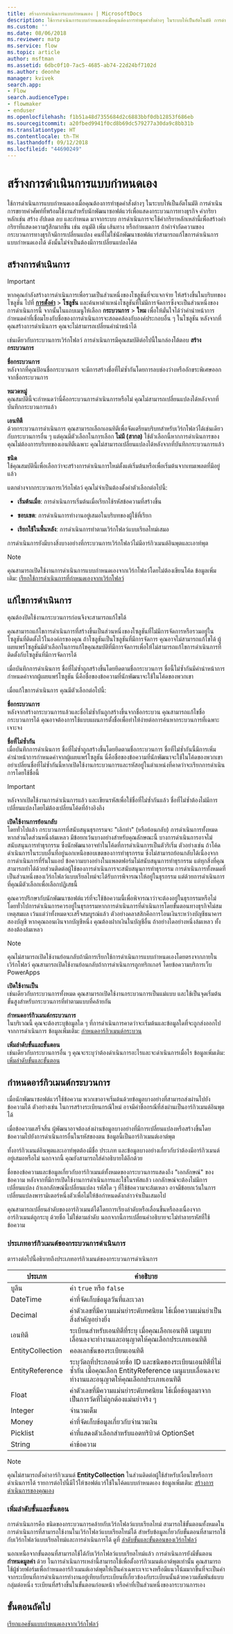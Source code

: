 ```yaml
---
title: สร้างการดำเนินการแบบกำหนดเอง | MicrosoftDocs
description: ใช้การดำเนินการแบบกำหนดเองเมื่อคุณต้องการทำชุดคำสั่งต่างๆ ในระบบให้เป็นอัตโนมัติ การดำเนินการขยายคำศัพท์ที่พร้อมใช้งานสำหรับนักพัฒนาซอฟต์แวร์เพื่อแสดงกระบวนการทางธุรกิจ
ms.custom: ''
ms.date: 08/06/2018
ms.reviewer: matp
ms.service: flow
ms.topic: article
author: msftman
ms.assetid: 6dbc0f10-7ac5-4685-ab74-22d24bf7102d
ms.author: deonhe
manager: kvivek
search.app:
- Flow
search.audienceType:
- flowmaker
- enduser
ms.openlocfilehash: f1b51a48d7355684d2c6883bbf0db12853f686eb
ms.sourcegitcommit: a20fbed9941f0cd8b69dc579277a30da9c8bb31b
ms.translationtype: HT
ms.contentlocale: th-TH
ms.lasthandoff: 09/12/2018
ms.locfileid: "44690249"
---
```

# <a name="create-a-custom-action"></a>สร้างการดำเนินการแบบกำหนดเอง

ใช้การดำเนินการแบบกำหนดเองเมื่อคุณต้องการทำชุดคำสั่งต่างๆ ในระบบให้เป็นอัตโนมัติ การดำเนินการขยายคำศัพท์ที่พร้อมใช้งานสำหรับนักพัฒนาซอฟต์แวร์เพื่อแสดงกระบวนการทางธุรกิจ คำกริยาหลักเช่น สร้าง อัปเดต ลบ และกำหนด มาจากระบบ การดำเนินการจะใช้คำกริยาหลักเหล่านี้เพื่อสร้างคำกริยาที่แสดงความรู้สึกมากขึ้น เช่น อนุมัติ เพิ่ม เส้นทาง หรือกำหนดการ ถ้าคำจำกัดความของกระบวนการทางธุรกิจมีการเปลี่ยนแปลง คนที่ไม่ใช่นักพัฒนาซอฟต์แวร์สามารถแก้ไขการดำเนินการแบบกำหนดเองได้ ดังนั้นไม่จำเป็นต้องมีการเปลี่ยนแปลงโค้ด  
  
<a name="create"></a>   
## <a name="create-an-action"></a>สร้างการดำเนินการ  
  
> [!IMPORTANT]
>  หากคุณกำลังสร้างการดำเนินการเพื่อรวมเป็นส่วนหนึ่งของโซลูชันที่จะแจกจ่าย ให้สร้างขึ้นในบริบทของโซลูชัน ไปที่ **[การตั้งค่า](/powerapps/maker/model-driven-apps/advanced-navigation#settings)** > **โซลูชัน** และค้นหาตำแหน่งโซลูชันที่ไม่มีการจัดการซึ่งจะเป็นส่วนหนึ่งของการดำเนินการนี้ จากนั้นในแถบเมนูให้เลือก **กระบวนการ** > **ใหม** เพื่อให้มั่นใจได้ว่าคำนำหน้าการกำหนดค่าที่เชื่อมโยงกับชื่อของการดำเนินการจะสอดคล้องกับองค์ประกอบอื่น ๆ ในโซลูชัน หลังจากที่คุณสร้างการดำเนินการ คุณจะไม่สามารถเปลี่ยนคำนำหน้าได้  
  
 เช่นเดียวกับกระบวนการเวิร์กโฟลว์ การดำเนินการมีคุณสมบัติต่อไปนี้ในกล่องโต้ตอบ **สร้างกระบวนการ**  
  
 **ชื่อกระบวนการ**  
 หลังจากที่คุณป้อนชื่อกระบวนการ จะมีการสร้างชื่อที่ไม่ซ้ำกันโดยการลบช่องว่างหรืออักขระพิเศษออกจากชื่อกระบวนการ  
  
 **หมวดหมู่**  
 คุณสมบัตินี้จะกำหนดว่านี่คือกระบวนการดำเนินการหรือไม่ คุณไม่สามารถเปลี่ยนแปลงได้หลังจากที่บันทึกกระบวนการแล้ว  
  
 **เอนทิตี**  
 ด้วยกระบวนการดำเนินการ คุณสามารถเลือกเอนทิตีเพื่อจัดเตรียมบริบทสำหรับเวิร์กโฟลว์ได้เช่นเดียวกับกระบวนการอื่น ๆ แต่คุณมีตัวเลือกในการเลือก **ไม่มี (สากล)** ใช้ตัวเลือกนี้หากการดำเนินการของคุณไม่ต้องการบริบทของเอนทิตีเฉพาะ คุณไม่สามารถเปลี่ยนแปลงได้หลังจากที่บันทึกกระบวนการแล้ว  
  
 **ชนิด**  
 ใช้คุณสมบัตินี้เพื่อเลือกว่าจะสร้างการดำเนินการใหม่ตั้งแต่เริ่มต้นหรือเพื่อเริ่มต้นจากเทมเพลตที่มีอยู่แล้ว  
 
แตกต่างจากกระบวนการเวิร์กโฟลว์ คุณไม่จำเป็นต้องตั้งค่าตัวเลือกต่อไปนี้:  
  
- **เริ่มต้นเมื่อ**: การดำเนินการเริ่มต้นเมื่อเรียกใช้รหัสข้อความที่สร้างขึ้น  
  
- **ขอบเขต**: การดำเนินการทำงานอยู่เสมอในบริบทของผู้ใช้ที่เรียก  
  
- **เรียกใช้ในพื้นหลัง**: การดำเนินการทำตามเวิร์กโฟลว์แบบเรียลไทม์เสมอ  
  
การดำเนินการยังมีบางสิ่งบางอย่างที่กระบวนการเวิร์กโฟลว์ไม่มีอาร์กิวเมนต์อินพุตและเอาท์พุต

> [!NOTE]
> คุณสามารถเปิดใช้งานการดำเนินการแบบกำหนดเองจากเวิร์กโฟลว์โดยไม่ต้องเขียนโค้ด ข้อมูลเพิ่มเติม: [เรียกใช้การดำเนินการที่กำหนดเองจากเวิร์กโฟลว์](invoke-custom-actions-workflow-dialog.md)
 
<a name="edit"></a>   
## <a name="edit-an-action"></a>แก้ไขการดำเนินการ  
 คุณต้องปิดใช้งานกระบวนการก่อนจึงจะสามารถแก้ไขได้  
  
 คุณสามารถแก้ไขการดำเนินการที่สร้างขึ้นเป็นส่วนหนึ่งของโซลูชันที่ไม่มีการจัดการหรือรวมอยู่ในโซลูชันที่ติดตั้งไว้ในองค์กรของคุณ ถ้าโซลูชันเป็นโซลูชันที่มีการจัดการ คุณอาจไม่สามารถแก้ไขได้ ผู้เผยแพร่โซลูชันมีตัวเลือกในการแก้ไขคุณสมบัติที่มีการจัดการเพื่อให้ไม่สามารถแก้ไขการดำเนินการที่ติดตั้งกับโซลูชันที่มีการจัดการได้  
  
 เมื่อบันทึกการดำเนินการ ชื่อที่ไม่ซ้ำถูกสร้างขึ้นโดยยึดตามชื่อกระบวนการ ชื่อนี้ไม่ซ้ำกันมีคำนำหน้าการกำหนดค่าจากผู้เผยแพร่โซลูชัน นี่คือชื่อของข้อความที่นักพัฒนาจะใช้ในโค้ดของพวกเขา  
  
 เมื่อแก้ไขการดำเนินการ คุณมีตัวเลือกต่อไปนี้:  
  
 **ชื่อกระบวนการ**  
 หลังจากสร้างกระบวนการแล้วและชื่อไม่ซ้ำกันถูกสร้างขึ้นจากชื่อกระบวน คุณสามารถแก้ไขชื่อกระบวนการได้ คุณอาจต้องการใช้แบบแผนการตั้งชื่อเพื่อทำให้ง่ายต่อการค้นหากระบวนการที่เฉพาะเจาะจง  
  
 **ชื่อที่ไม่ซ้ำกัน**  
 เมื่อบันทึกการดำเนินการ ชื่อที่ไม่ซ้ำถูกสร้างขึ้นโดยยึดตามชื่อกระบวนการ ชื่อที่ไม่ซ้ำกันนี้มีการเพิ่มคำนำหน้าการกำหนดค่าจากผู้เผยแพร่โซลูชัน นี่คือชื่อของข้อความที่นักพัฒนาจะใช้ในโค้ดของพวกเขา อย่าเปลี่ยนชื่อที่ไม่ซ้ำกันนี้หากเปิดใช้งานกระบวนการและรหัสอยู่ในตำแหน่งที่คาดว่าจะเรียกการดำเนินการโดยใช้ชื่อนี้  
  
> [!IMPORTANT]
>  หลังจากเปิดใช้งานการดำเนินการแล้ว และเขียนรหัสเพื่อใช้ชื่อที่ไม่ซ้ำกันแล้ว ชื่อที่ไม่ซ้ำต้องไม่มีการเปลี่ยนแปลงโดยไม่ต้องเปลี่ยนโค้ดที่อ้างอิงถึง  
  
 **เปิดใช้งานการย้อนกลับ**  
 โดยทั่วไปแล้ว กระบวนการที่สนับสนุนธุรกรรมจะ "เลิกทำ" (หรือย้อนกลับ) การดำเนินการทั้งหมดหากส่วนใดส่วนหนึ่งล้มเหลว มีข้อยกเว้นบางอย่างสำหรับคุณลักษณะนี้ บางการดำเนินการอาจไม่สนับสนุนการทำธุรกรรม ซึ่งนักพัฒนาอาจทำในโค้ดที่การดำเนินการเป็นตัวริเริ่ม ตัวอย่างเช่น ถ้าโค้ดดำเนินการในระบบอื่นที่อยู่นอกเหนือขอบเขตของการทำธุรกรรม ซึ่งไม่สามารถย้อนกลับได้เนื่องจากการดำเนินการที่รันในแอป ข้อความบางอย่างในแพลตฟอร์มไม่สนับสนุนการทำธุรกรรม แต่ทุกสิ่งที่คุณสามารถทำได้ด้วยส่วนติดต่อผู้ใช้ของการดำเนินการจะสนับสนุนการทำธุรกรรม การดำเนินการทั้งหมดที่เป็นส่วนหนึ่งของเวิร์กโฟลว์แบบเรียลไทม์จะได้รับการพิจารณาให้อยู่ในธุรกรรม แต่ด้วยการดำเนินการที่คุณมีตัวเลือกเพื่อเลือกปฏิเสธนี้  
  
 คุณควรปรึกษากับนักพัฒนาซอฟต์แวร์ที่จะใช้ข้อความนี้เพื่อพิจารณาว่าจะต้องอยู่ในธุรกรรมหรือไม่ โดยทั่วไปการดำเนินการควรอยู่ในธุรกรรมหากการดำเนินการที่ดำเนินการโดยขั้นตอนทางธุรกิจไม่สมเหตุสมผล เว้นแต่ว่าทั้งหมดจะเสร็จสมบูรณ์แล้ว ตัวอย่างคลาสสิกคือการโอนเงินระหว่างบัญชีธนาคารสองบัญชี หากคุณถอนเงินจากบัญชีหนึ่ง คุณต้องฝากเงินในบัญชีอื่น ถ้าอย่างใดอย่างหนึ่งล้มเหลว ทั้งสองต้องล้มเหลว  
  
> [!NOTE]
>  คุณไม่สามารถเปิดใช้งานย้อนกลับถ้ามีการเรียกใช้การดำเนินการแบบกำหนดเองโดยตรงจากภายในเวิร์กโฟลว์ คุณสามารถเปิดใช้งานย้อนกลับถ้าการดำเนินการถูกทริกเกอร์ โดยข้อความบริการเว็บ PowerApps  
  
 **เปิดใช้งานเป็น**  
 เช่นเดียวกับกระบวนการทั้งหมด คุณสามารถเปิดใช้งานกระบวนการเป็นแม่แบบ และใช้เป็นจุดเริ่มต้นขั้นสูงสำหรับกระบวนการที่ทำตามแบบที่คล้ายกัน  
  
 **กำหนดอาร์กิวเมนต์กระบวนการ**  
 ในบริเวณนี้ คุณจะต้องระบุข้อมูลใด ๆ ที่การดำเนินการคาดว่าจะเริ่มต้นและข้อมูลใดที่จะถูกส่งออกไปจากการดำเนินการ ข้อมูลเพิ่มเติม: [กำหนดอาร์กิวเมนต์กระบวน](#define-process-arguments)  
  
 **เพิ่มลำดับขั้นและขั้นตอน**  
 เช่นเดียวกับกระบวนการอื่น ๆ คุณจะระบุว่าต้องดำเนินการอะไรและจะดำเนินการเมื่อไร ข้อมูลเพิ่มเติม: [เพิ่มลำดับขั้นและขั้นตอน](#add-stages-and-steps)

<a name="BKMK_DefineProcessArgs"></a>   
## <a name="define-process-arguments"></a>กำหนดอาร์กิวเมนต์กระบวนการ  
 เมื่อนักพัฒนาซอฟต์แวร์ใช้ข้อความ พวกเขาอาจเริ่มต้นด้วยข้อมูลบางอย่างที่สามารถส่งผ่านไปยังข้อความได้ ตัวอย่างเช่น ในการสร้างระเบียนกรณีใหม่ อาจมีค่าขื่อกรณีที่ส่งผ่านเป็นอาร์กิวเมนต์อินพุตได้  
  
 เมื่อข้อความเสร็จสิ้น ผู้พัฒนาอาจต้องส่งผ่านข้อมูลบางอย่างที่มีการเปลี่ยนแปลงหรือสร้างขึ้นโดยข้อความไปยังการดำเนินการอื่นในรหัสของตน ข้อมูลนี้เป็นอาร์กิวเมนต์เอาต์พุต  
  
 ทั้งอาร์กิวเมนต์อินพุตและเอาท์พุตต้องมีชื่อ ประเภท และข้อมูลบางอย่างเกี่ยวกับว่าต้องมีอาร์กิวเมนต์อยู่เสมอหรือไม่ นอกจากนี้ คุณยังสามารถใส่คำอธิบายได้อีกด้วย  
  
 ชื่อของข้อความและข้อมูลเกี่ยวกับอาร์กิวเมนต์ทั้งหมดของกระบวนการแสดงถึง "เอกลักษณ์" ของข้อความ หลังจากที่มีการเปิดใช้งานการดำเนินการและใช้ในรหัสแล้ว เอกลักษณ์จะต้องไม่มีการเปลี่ยนแปลง ถ้าเอกลักษณ์นี้เปลี่ยนแปลง รหัสใด ๆ ที่ใช้ข้อความจะล้มเหลว อาจมีข้อยกเว้นในการเปลี่ยนแปลงพารามิเตอร์หนึ่งตัวเพื่อไม่ให้ข้อกำหนดดังกล่าวจำเป็นเสมอไป  
  
 คุณสามารถเปลี่ยนลำดับของอาร์กิวเมนต์ได้โดยการเรียงลำดับหรือเลื่อนขึ้นหรือลงเนื่องจากอาร์กิวเมนต์ถูกระบุ ด้วยชื่อ ไม่ใช่ตามลำดับ นอกจากนี้การเปลี่ยนคำอธิบายจะไม่ทำลายรหัสที่ใช้ข้อความ  
  
### <a name="action-process-argument-types"></a>ประเภทอาร์กิวเมนต์ของกระบวนการดำเนินการ  
 ตารางต่อไปนี้อธิบายถึงประเภทอาร์กิวเมนต์ของกระบวนการดำเนินการ  
  
|ประเภท|คำอธิบาย|  
|----------|-----------------|  
|บูลีน|ค่า `true` หรือ `false`|  
|DateTime|ค่าที่จัดเก็บข้อมูลวันที่และเวลา|  
|Decimal|ค่าตัวเลขที่มีความแม่นยำระดับทศนิยม ใช้เมื่อความแม่นยำเป็นสิ่งสำคัญอย่างยิ่ง|  
|เอนทิตี|ระเบียนสำหรับเอนทิตีที่ระบุ เมื่อคุณเลือกเอนทิตี เมนูแบบเลื่อนลงจะทำงานและอนุญาตให้คุณเลือกประเภทเอนทิตี|  
|EntityCollection|คอลเลกชันของระเบียนเอนทิตี|  
|EntityReference|ระบุวัตถุที่ประกอบด้วยชื่อ ID และชนิดของระเบียนเอนทิตีที่ไม่ซ้ำกัน เมื่อคุณเลือก EntityReference เมนูแบบเลื่อนลงจะทำงานและอนุญาตให้คุณเลือกประเภทเอนทิตี|  
|Float|ค่าตัวเลขที่มีความแม่นยำระดับทศนิยม ใช้เมื่อข้อมูลมาจากเป็นการวัดที่ไม่ถูกต้องแม่นยำจริง ๆ|  
|Integer|จำนวนเต็ม|  
|Money|ค่าที่จัดเก็บข้อมูลเกี่ยวกับจำนวนเงิน|  
|Picklist|ค่าที่แสดงตัวเลือกสำหรับแอตทริบิวต์ OptionSet|  
|String|ค่าข้อความ|  
  
> [!NOTE]
> คุณไม่สามารถตั้งค่าอาร์กิวเมนต์ **EntityCollection** ในส่วนติดต่อผู้ใช้สำหรับเงื่อนไขหรือการดำเนินการได้ รายการต่อไปนี้มีไว้ให้ซอฟต์แวร์ใช้ในโค้ดแบบกำหนดเอง ข้อมูลเพิ่มเติม: [สร้างการดำเนินการของคุณเอง](https://docs.microsoft.com/dynamics365/customer-engagement/developer/create-own-actions) 
  
<a name="BKMK_AddStagesConditionsAndActions"></a>   
### <a name="add-stages-and-steps"></a>เพิ่มลำดับขั้นและขั้นตอน  
 การดำเนินการคือ ชนิดของกระบวนการคล้ายกับเวิร์กโฟลว์แบบเรียลไทม์ สามารถใช้ขั้นตอนทั้งหมดในการดำเนินการที่สามารถใช้งานในเวิร์กโฟลว์แบบเรียลไทม์ได้ สำหรับข้อมูลเกี่ยวกับขั้นตอนที่สามารถใช้กับเวิร์กโฟลว์แบบเรียลไทม์และการดำเนินการได้ ดูที่ [ลำดับขั้นและขั้นตอนของเวิร์กโฟลว์](configure-workflow-steps.md)  
  
 นอกเหนือจากขั้นตอนที่สามารถใช้ได้กับเวิร์กโฟลว์แบบเรียลไทม์แล้ว การดำเนินการยังมีขั้นตอน **กำหนดมูลค่า** ด้วย  ในการดำเนินการเหล่านี้สามารถใช้เพื่อตั้งอาร์กิวเมนต์เอาต์พุตเท่านั้น คุณสามารถใช้ผู้ช่วยฟอร์มเพื่อกำหนดอาร์กิวเมนต์เอาต์พุตให้เป็นค่าเฉพาะเจาะจงหรือมีแนวโน้มมากขึ้นที่จะเป็นค่าจากระเบียนที่การดำเนินการทำงานอยู่เทียบกับระเบียนที่เกี่ยวข้องกับระเบียนนั้นด้วยความสัมพันธ์แบบกลุ่มต่อหนึ่ง ระเบียนที่สร้างขึ้นในขั้นตอนก่อนหน้า หรือค่าที่เป็นส่วนหนึ่งของกระบวนการเอง  
  
## <a name="next-steps"></a>ขั้นตอนถัดไป  
 [เรียกแอคชันแบบกำหนดเองจากเวิร์กโฟลว์](invoke-custom-actions-workflow-dialog.md)   

 
 
